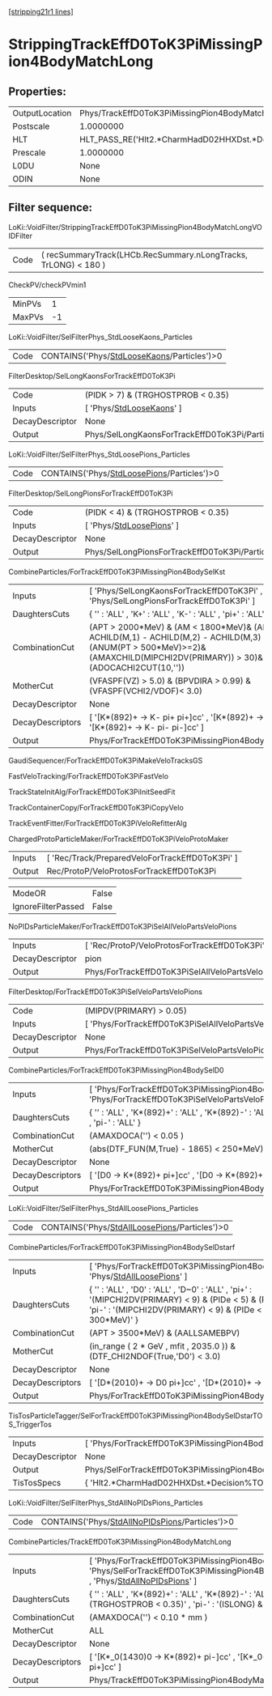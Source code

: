 [[stripping21r1 lines]](./stripping21r1-index)

# StrippingTrackEffD0ToK3PiMissingPion4BodyMatchLong

## Properties:

|                |                                                          |
|----------------|----------------------------------------------------------|
| OutputLocation | Phys/TrackEffD0ToK3PiMissingPion4BodyMatchLong/Particles |
| Postscale      | 1.0000000                                                |
| HLT            | HLT_PASS_RE('Hlt2.\*CharmHadD02HHXDst.\*Decision')       |
| Prescale       | 1.0000000                                                |
| L0DU           | None                                                     |
| ODIN           | None                                                     |

## Filter sequence:

LoKi::VoidFilter/StrippingTrackEffD0ToK3PiMissingPion4BodyMatchLongVOIDFilter

|      |                                                                 |
|------|-----------------------------------------------------------------|
| Code | ( recSummaryTrack(LHCb.RecSummary.nLongTracks, TrLONG) \< 180 ) |

CheckPV/checkPVmin1

|        |     |
|--------|-----|
| MinPVs | 1   |
| MaxPVs | -1  |

LoKi::VoidFilter/SelFilterPhys_StdLooseKaons_Particles

|      |                                                                                              |
|------|----------------------------------------------------------------------------------------------|
| Code | CONTAINS('Phys/[StdLooseKaons](./stripping21r1-commonparticles-stdloosekaons)/Particles')\>0 |

FilterDesktop/SelLongKaonsForTrackEffD0ToK3Pi

|                 |                                                                             |
|-----------------|-----------------------------------------------------------------------------|
| Code            | (PIDK \> 7) & (TRGHOSTPROB \< 0.35)                                         |
| Inputs          | [ 'Phys/[StdLooseKaons](./stripping21r1-commonparticles-stdloosekaons)' ] |
| DecayDescriptor | None                                                                        |
| Output          | Phys/SelLongKaonsForTrackEffD0ToK3Pi/Particles                              |

LoKi::VoidFilter/SelFilterPhys_StdLoosePions_Particles

|      |                                                                                              |
|------|----------------------------------------------------------------------------------------------|
| Code | CONTAINS('Phys/[StdLoosePions](./stripping21r1-commonparticles-stdloosepions)/Particles')\>0 |

FilterDesktop/SelLongPionsForTrackEffD0ToK3Pi

|                 |                                                                             |
|-----------------|-----------------------------------------------------------------------------|
| Code            | (PIDK \< 4) & (TRGHOSTPROB \< 0.35)                                         |
| Inputs          | [ 'Phys/[StdLoosePions](./stripping21r1-commonparticles-stdloosepions)' ] |
| DecayDescriptor | None                                                                        |
| Output          | Phys/SelLongPionsForTrackEffD0ToK3Pi/Particles                              |

CombineParticles/ForTrackEffD0ToK3PiMissingPion4BodySelKst

|                  |                                                                                                                                                                                              |
|------------------|----------------------------------------------------------------------------------------------------------------------------------------------------------------------------------------------|
| Inputs           | [ 'Phys/SelLongKaonsForTrackEffD0ToK3Pi' , 'Phys/SelLongPionsForTrackEffD0ToK3Pi' ]                                                                                                        |
| DaughtersCuts    | { '' : 'ALL' , 'K+' : 'ALL' , 'K-' : 'ALL' , 'pi+' : 'ALL' , 'pi-' : 'ALL' }                                                                                                                 |
| CombinationCut   | (APT \> 2000\*MeV) & (AM \< 1800\*MeV)& (AM - ACHILD(M,1) - ACHILD(M,2) - ACHILD(M,3) \> 100\*MeV)& (ANUM(PT \> 500\*MeV)\>=2)& (AMAXCHILD(MIPCHI2DV(PRIMARY)) \> 30)& (ADOCACHI2CUT(10,'')) |
| MotherCut        | (VFASPF(VZ) \> 5.0) & (BPVDIRA \> 0.99) & (VFASPF(VCHI2/VDOF)\< 3.0)                                                                                                                         |
| DecayDescriptor  | None                                                                                                                                                                                         |
| DecayDescriptors | [ '[K\*(892)+ -\> K- pi+ pi+]cc' , '[K\*(892)+ -\> K- pi+ pi-]cc' , '[K\*(892)+ -\> K- pi- pi-]cc' ]                                                                                 |
| Output           | Phys/ForTrackEffD0ToK3PiMissingPion4BodySelKst/Particles                                                                                                                                     |

GaudiSequencer/ForTrackEffD0ToK3PiMakeVeloTracksGS

FastVeloTracking/ForTrackEffD0ToK3PiFastVelo

TrackStateInitAlg/ForTrackEffD0ToK3PiInitSeedFit

TrackContainerCopy/ForTrackEffD0ToK3PiCopyVelo

TrackEventFitter/ForTrackEffD0ToK3PiVeloRefitterAlg

ChargedProtoParticleMaker/ForTrackEffD0ToK3PiVeloProtoMaker

|        |                                                   |
|--------|---------------------------------------------------|
| Inputs | [ 'Rec/Track/PreparedVeloForTrackEffD0ToK3Pi' ] |
| Output | Rec/ProtoP/VeloProtosForTrackEffD0ToK3Pi          |

|                    |       |
|--------------------|-------|
| ModeOR             | False |
| IgnoreFilterPassed | False |

NoPIDsParticleMaker/ForTrackEffD0ToK3PiSelAllVeloPartsVeloPions

|                 |                                                            |
|-----------------|------------------------------------------------------------|
| Inputs          | [ 'Rec/ProtoP/VeloProtosForTrackEffD0ToK3Pi' ]           |
| DecayDescriptor | pion                                                       |
| Output          | Phys/ForTrackEffD0ToK3PiSelAllVeloPartsVeloPions/Particles |

FilterDesktop/ForTrackEffD0ToK3PiSelVeloPartsVeloPions

|                 |                                                          |
|-----------------|----------------------------------------------------------|
| Code            | (MIPDV(PRIMARY) \> 0.05)                                 |
| Inputs          | [ 'Phys/ForTrackEffD0ToK3PiSelAllVeloPartsVeloPions' ] |
| DecayDescriptor | None                                                     |
| Output          | Phys/ForTrackEffD0ToK3PiSelVeloPartsVeloPions/Particles  |

CombineParticles/ForTrackEffD0ToK3PiMissingPion4BodySelD0

|                  |                                                                                                          |
|------------------|----------------------------------------------------------------------------------------------------------|
| Inputs           | [ 'Phys/ForTrackEffD0ToK3PiMissingPion4BodySelKst' , 'Phys/ForTrackEffD0ToK3PiSelVeloPartsVeloPions' ] |
| DaughtersCuts    | { '' : 'ALL' , 'K\*(892)+' : 'ALL' , 'K\*(892)-' : 'ALL' , 'pi+' : 'ALL' , 'pi-' : 'ALL' }               |
| CombinationCut   | (AMAXDOCA('') \< 0.05 )                                                                                  |
| MotherCut        | (abs(DTF_FUN(M,True) - 1865) \< 250\*MeV)                                                                |
| DecayDescriptor  | None                                                                                                     |
| DecayDescriptors | [ '[D0 -\> K\*(892)+ pi+]cc' , '[D0 -\> K\*(892)+ pi-]cc' ]                                        |
| Output           | Phys/ForTrackEffD0ToK3PiMissingPion4BodySelD0/Particles                                                  |

LoKi::VoidFilter/SelFilterPhys_StdAllLoosePions_Particles

|      |                                                                                                    |
|------|----------------------------------------------------------------------------------------------------|
| Code | CONTAINS('Phys/[StdAllLoosePions](./stripping21r1-commonparticles-stdallloosepions)/Particles')\>0 |

CombineParticles/ForTrackEffD0ToK3PiMissingPion4BodySelDstarf

|                  |                                                                                                                                                                                             |
|------------------|---------------------------------------------------------------------------------------------------------------------------------------------------------------------------------------------|
| Inputs           | [ 'Phys/ForTrackEffD0ToK3PiMissingPion4BodySelD0' , 'Phys/[StdAllLoosePions](./stripping21r1-commonparticles-stdallloosepions)' ]                                                         |
| DaughtersCuts    | { '' : 'ALL' , 'D0' : 'ALL' , 'D~0' : 'ALL' , 'pi+' : '(MIPCHI2DV(PRIMARY) \< 9) & (PIDe \< 5) & (PT \> 300\*MeV)' , 'pi-' : '(MIPCHI2DV(PRIMARY) \< 9) & (PIDe \< 5) & (PT \> 300\*MeV)' } |
| CombinationCut   | (APT \> 3500\*MeV) & (AALLSAMEBPV)                                                                                                                                                          |
| MotherCut        | (in_range ( 2 \* GeV , mfit , 2035.0 )) & (DTF_CHI2NDOF(True,'D0') \< 3.0)                                                                                                                  |
| DecayDescriptor  | None                                                                                                                                                                                        |
| DecayDescriptors | [ '[D\*(2010)+ -\> D0 pi+]cc' , '[D\*(2010)+ -\> D~0 pi+]cc' ]                                                                                                                        |
| Output           | Phys/ForTrackEffD0ToK3PiMissingPion4BodySelDstarf/Particles                                                                                                                                 |

TisTosParticleTagger/SelForTrackEffD0ToK3PiMissingPion4BodySelDstarTOS_TriggerTos

|                 |                                                                             |
|-----------------|-----------------------------------------------------------------------------|
| Inputs          | [ 'Phys/ForTrackEffD0ToK3PiMissingPion4BodySelDstarf' ]                   |
| DecayDescriptor | None                                                                        |
| Output          | Phys/SelForTrackEffD0ToK3PiMissingPion4BodySelDstarTOS_TriggerTos/Particles |
| TisTosSpecs     | { 'Hlt2.\*CharmHadD02HHXDst.\*Decision%TOS' : 0 }                           |

LoKi::VoidFilter/SelFilterPhys_StdAllNoPIDsPions_Particles

|      |                                                                                                      |
|------|------------------------------------------------------------------------------------------------------|
| Code | CONTAINS('Phys/[StdAllNoPIDsPions](./stripping21r1-commonparticles-stdallnopidspions)/Particles')\>0 |

CombineParticles/TrackEffD0ToK3PiMissingPion4BodyMatchLong

|                  |                                                                                                                                                                                                              |
|------------------|--------------------------------------------------------------------------------------------------------------------------------------------------------------------------------------------------------------|
| Inputs           | [ 'Phys/ForTrackEffD0ToK3PiMissingPion4BodySelKst' , 'Phys/SelForTrackEffD0ToK3PiMissingPion4BodySelDstarTOS_TriggerTos' , 'Phys/[StdAllNoPIDsPions](./stripping21r1-commonparticles-stdallnopidspions)' ] |
| DaughtersCuts    | { '' : 'ALL' , 'K\*(892)+' : 'ALL' , 'K\*(892)-' : 'ALL' , 'pi+' : '(ISLONG) & (TRGHOSTPROB \< 0.35)' , 'pi-' : '(ISLONG) & (TRGHOSTPROB \< 0.35)' }                                                         |
| CombinationCut   | (AMAXDOCA('') \< 0.10 \* mm )                                                                                                                                                                                |
| MotherCut        | ALL                                                                                                                                                                                                          |
| DecayDescriptor  | None                                                                                                                                                                                                         |
| DecayDescriptors | [ '[K\*\_0(1430)0 -\> K\*(892)+ pi-]cc' , '[K\*\_0(1430)0 -\> K\*(892)+ pi+]cc' ]                                                                                                                      |
| Output           | Phys/TrackEffD0ToK3PiMissingPion4BodyMatchLong/Particles                                                                                                                                                     |
